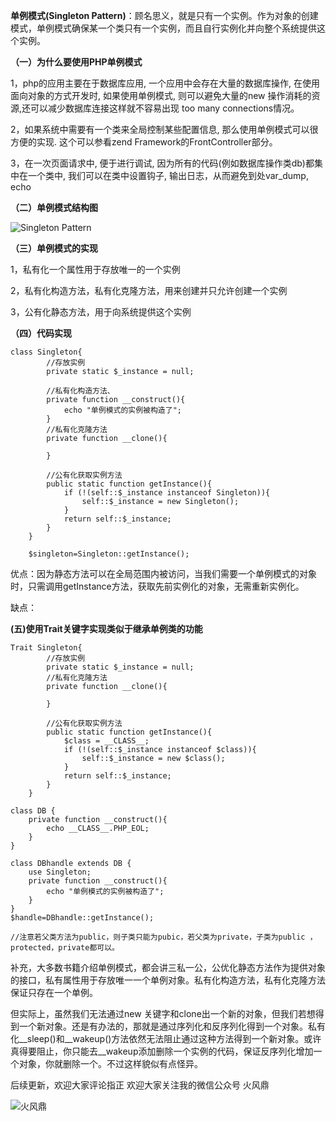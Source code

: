 **单例模式(Singleton Pattern)**：顾名思义，就是只有一个实例。作为对象的创建模式，单例模式确保某一个类只有一个实例，而且自行实例化并向整个系统提供这个实例。

**（一）为什么要使用PHP单例模式**

1，php的应用主要在于数据库应用, 一个应用中会存在大量的数据库操作, 在使用面向对象的方式开发时, 如果使用单例模式,
则可以避免大量的new 操作消耗的资源,还可以减少数据库连接这样就不容易出现 too many connections情况。

2，如果系统中需要有一个类来全局控制某些配置信息, 那么使用单例模式可以很方便的实现. 这个可以参看zend Framework的FrontController部分。

3，在一次页面请求中, 便于进行调试, 因为所有的代码(例如数据库操作类db)都集中在一个类中, 我们可以在类中设置钩子, 输出日志，从而避免到处var_dump, echo

**（二）单例模式结构图**

![Singleton Pattern](http://upload-images.jianshu.io/upload_images/5261067-d237feca85784587.png?imageMogr2/auto-orient/strip%7CimageView2/2/w/1240)


**（三）单例模式的实现**

1，私有化一个属性用于存放唯一的一个实例

2，私有化构造方法，私有化克隆方法，用来创建并只允许创建一个实例

3，公有化静态方法，用于向系统提供这个实例

**（四）代码实现**

```
class Singleton{
        //存放实例
        private static $_instance = null;

        //私有化构造方法、
        private function __construct(){
            echo "单例模式的实例被构造了";
        }
        //私有化克隆方法
        private function __clone(){

        }

        //公有化获取实例方法
        public static function getInstance(){
            if (!(self::$_instance instanceof Singleton)){
                self::$_instance = new Singleton();
            }
            return self::$_instance;
        }
    }

    $singleton=Singleton::getInstance();
```

优点：因为静态方法可以在全局范围内被访问，当我们需要一个单例模式的对象时，只需调用getInstance方法，获取先前实例化的对象，无需重新实例化。

缺点：

**(五)使用Trait关键字实现类似于继承单例类的功能**

```
Trait Singleton{
        //存放实例
        private static $_instance = null;
        //私有化克隆方法
        private function __clone(){

        }

        //公有化获取实例方法
        public static function getInstance(){
            $class = __CLASS__;
            if (!(self::$_instance instanceof $class)){
                self::$_instance = new $class();
            }
            return self::$_instance;
        }
    }

class DB {
    private function __construct(){
        echo __CLASS__.PHP_EOL;
    }
}

class DBhandle extends DB {
    use Singleton;
    private function __construct(){
        echo "单例模式的实例被构造了";
    }
}
$handle=DBhandle::getInstance();

//注意若父类方法为public，则子类只能为pubic，若父类为private，子类为public ，protected，private都可以。
```

补充，大多数书籍介绍单例模式，都会讲三私一公，公优化静态方法作为提供对象的接口，私有属性用于存放唯一一个单例对象。私有化构造方法，私有化克隆方法保证只存在一个单例。
 
但实际上，虽然我们无法通过new 关键字和clone出一个新的对象，但我们若想得到一个新对象。还是有办法的，那就是通过序列化和反序列化得到一个对象。私有化__sleep()和__wakeup()方法依然无法阻止通过这种方法得到一个新对象。或许真得要阻止，你只能去__wakeup添加删除一个实例的代码，保证反序列化增加一个对象，你就删除一个。不过这样貌似有点怪异。

后续更新，欢迎大家评论指正
欢迎大家关注我的微信公众号 火风鼎

![火风鼎](http://upload-images.jianshu.io/upload_images/5261067-e41dd2eb70ab0fe7.jpg?imageMogr2/auto-orient/strip%7CimageView2/2/w/1240)
